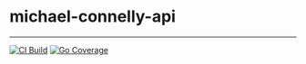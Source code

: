 # michael-connelly-api

---------
[![CI Build](https://github.com/ggoulart/michael-connelly-api/actions/workflows/ci-build.yml/badge.svg)](https://github.com/ggoulart/michael-connelly-api/actions/workflows/ci-build.yml)
[![Go Coverage](https://github.com/ggoulart/michael-connelly-api/wiki/coverage.svg)](https://raw.githack.com/wiki/ggoulart/michael-connelly-api/coverage.html)